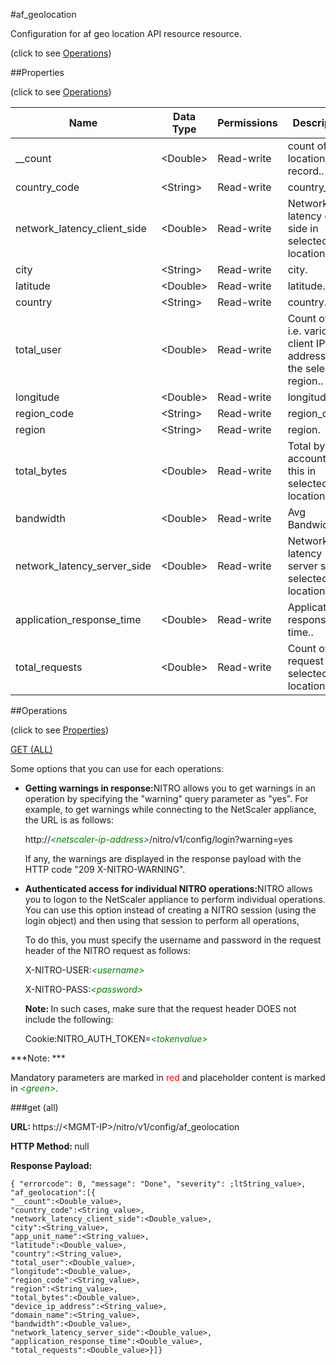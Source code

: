 #af_geolocation



Configuration for af geo location API resource resource.

<span>(click to see [Operations](#operations))</span>



##Properties 

<span>(click to see [Operations](#operations))</span>





<table><thead><tr><th>Name</th><th>Data Type</th><th>Permissions</th><th>Description</th></tr></thead><tbody><tr><td>__count</td><td>&lt;Double></td><td>Read-write</td><td>count of geo location record..</td></tr><tr><td>country_code</td><td>&lt;String></td><td>Read-write</td><td>country_code.</td></tr><tr><td>network_latency_client_side</td><td>&lt;Double></td><td>Read-write</td><td>Network latency client side in selected geo location..</td></tr><tr><td>city</td><td>&lt;String></td><td>Read-write</td><td>city.</td></tr><tr><td>latitude</td><td>&lt;Double></td><td>Read-write</td><td>latitude.</td></tr><tr><td>country</td><td>&lt;String></td><td>Read-write</td><td>country.</td></tr><tr><td>total_user</td><td>&lt;Double></td><td>Read-write</td><td>Count of user i.e. various client IP addresses in the selected region..</td></tr><tr><td>longitude</td><td>&lt;Double></td><td>Read-write</td><td>longitude.</td></tr><tr><td>region_code</td><td>&lt;String></td><td>Read-write</td><td>region_code.</td></tr><tr><td>region</td><td>&lt;String></td><td>Read-write</td><td>region.</td></tr><tr><td>total_bytes</td><td>&lt;Double></td><td>Read-write</td><td>Total bytes accounted by this in selected geo location.</td></tr><tr><td>bandwidth</td><td>&lt;Double></td><td>Read-write</td><td>Avg Bandwidth..</td></tr><tr><td>network_latency_server_side</td><td>&lt;Double></td><td>Read-write</td><td>Network latency server side in selected geo location..</td></tr><tr><td>application_response_time</td><td>&lt;Double></td><td>Read-write</td><td>Application response time..</td></tr><tr><td>total_requests</td><td>&lt;Double></td><td>Read-write</td><td>Count of URL request in selected geo location...</td></tr></tbody></table>

##Operations 

<span>(click to see [Properties](#properties))</span>





[GET (ALL)](#get-all)





Some options that you can use for each operations:

<ul><li><p><b>Getting warnings in response:</b>NITRO allows you to get warnings in an operation by specifying the "warning" query parameter as "yes". For example, to get warnings while connecting to the NetScaler appliance, the URL is as follows:</p><p>http://<span style="color:green;font-style:italic;">&lt;netscaler-ip-address&gt;</span>/nitro/v1/config/login?warning=yes</p><p>If any, the warnings are displayed in the response payload with the HTTP code "209 X-NITRO-WARNING".</p></li><li><p><b>Authenticated access for individual NITRO operations:</b>NITRO allows you to logon to the NetScaler appliance to perform individual operations. You can use this option instead of creating a NITRO session (using the login object) and then using that session to perform all operations,</p><p>To do this, you must specify the username and password in the request header of the NITRO request as follows:</p><p>X-NITRO-USER:<span style="color:green;font-style:italic;">&lt;username&gt;</span></p><p>X-NITRO-PASS:<span style="color:green;font-style:italic;">&lt;password&gt;</span></p><p><b>Note: </b>In such cases, make sure that the request header DOES not include the following:</p><p>Cookie:NITRO_AUTH_TOKEN=<span style="color:green;font-style:italic;">&lt;tokenvalue&gt;</span></p></li></ul>







***Note: *** 

Mandatory parameters are marked in <span style="color:#FF0000;">red</span> and placeholder content is marked in <span style="color:green;font-style:italic">&lt;green&gt;</span>.



###get (all)







<b>URL: </b>https://&lt;MGMT-IP&gt;/nitro/v1/config/af_geolocation

<b>HTTP Method: </b>null

<b>Response Payload: </b>
```
{ "errorcode": 0, "message": "Done", "severity": ;ltString_value>, "af_geolocation":[{
"__count":<Double_value>,
"country_code":<String_value>,
"network_latency_client_side":<Double_value>,
"city":<String_value>,
"app_unit_name":<String_value>,
"latitude":<Double_value>,
"country":<String_value>,
"total_user":<Double_value>,
"longitude":<Double_value>,
"region_code":<String_value>,
"region":<String_value>,
"total_bytes":<Double_value>,
"device_ip_address":<String_value>,
"domain_name":<String_value>,
"bandwidth":<Double_value>,
"network_latency_server_side":<Double_value>,
"application_response_time":<Double_value>,
"total_requests":<Double_value>}]}
```







